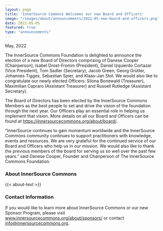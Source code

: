 ```yaml
---
layout: page
title: 'InnerSource Commons Welcomes our new Board and Officers'
image: "/images/about/announcements/2022-05-new-board-and-officers.png"
date: 2022-05-05
featured: true
type: "announcements"
---
```

 
May, 2022

The InnerSource Commons Foundation is delighted to announce the election of a new Board of Directors comprising of Danese Cooper (Chairperson), Isabel Drost-Fromm (President), Daniel Izquierdo Cortazar (Vice President), Tom Sadler (Secretary), Jacob Green, Georg Grütter, Johannes Tigges, Sebastian Spier, and Klaas-Jan Stol. We would also like to congratulate our newly elected Officers: Silona Bonewald (Treasurer), Maximilian Capraro (Assistant Treasurer) and Russell Rutledge (Assistant Secretary).

The Board of Directors has been elected by the InnerSource Commons Members as the best people to set and drive the vision of the foundation through the next year. Our Officers play an essential role in helping us implement that vision. More details on all our Board and Officers can be found at https://innersourcecommons.org/about/board/.

“InnerSource continues to gain momentum worldwide and the InnerSource Commons community continues to support practitioners with knowledge, events and resources. We are very grateful for the continued service of our Board and Officers who help us in our mission. We would also like to thank the previous members of the board for serving us so well over the past few years.” said Danese Cooper, Founder and Chairperson of The InnerSource Commons Foundation.


### About InnerSource Commons

<p>
{{< about-text >}}
</p>

### Contact Information

If you would like to learn more about InnerSource Commons or our new Sponsor Program, please visit www.innersourcecommons.org/about/sponsors/ or contact info@innersourcecommons.org.

